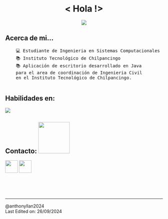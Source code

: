 <h1 align="center"><b> < Hola !> </b></h1>
<!--  --> 
<p align="center">
  <a href="https://github.com/DenverCoder1/readme-typing-svg">
    <img src="https://readme-typing-svg.herokuapp.com?font=Time+New+Roman&color=cyan&size=25&center=true&vCenter=true&width=600&height=100&lines=Hola+mi+nombre+es+Anthony...;y+bienvenido+a+mi+GitHub." />
  </a>
</p>

<div>
  <h2>Acerca de mi...</h2>
  <pre>
    💻 Estudiante de Ingenieria en Sistemas Computacionales
    📚 Instituto Tecnológico de Chilpancingo
    📚 Aplicación de escritorio desarrollado en Java
    para el area de coordinación de Ingenieria Civil
    en el Instituto Tecnológico de Chilpancingo.
  </pre>
</div>

<div>
  <h2>Habilidades en:</h2>
  <p align="">
  <a href="https://skillicons.dev">
    <img src="https://skillicons.dev/icons?i=java,py,cs,cpp,azure,github,js,npm,nodejs,vscode,visualstudio,androidstudio,bootstrap,spring,html,css,git" />
  </a>
</p>
</div>

<div>
  <h2> Contacto: <img src='https://raw.githubusercontent.com/ShahriarShafin/ShahriarShafin/main/Assets/handshake.gif' width="100px"> </h2>
  <a href = 'https://www.instagram.com/anthony.llan/'> <img width = '40px' align= 'center' src="https://raw.githubusercontent.com/rahulbanerjee26/githubAboutMeGenerator/main/icons/instagram.svg"/></a> 
  <a href = 'https://www.github.com/anthonyllan'> <img width = '40px' align= 'center' src="https://raw.githubusercontent.com/rahulbanerjee26/githubAboutMeGenerator/main/icons/github.svg"/></a>
</div>

<br>
<br>
<br>


<br>


-----
@anthonyllan2024
<br>
Last Edited on: 26/09/2024
